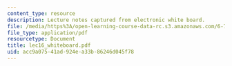 ```yaml
---
content_type: resource
description: Lecture notes captured from electronic white board.
file: /media/https%3A/open-learning-course-data-rc.s3.amazonaws.com/6-772-compound-semiconductor-devices-spring-2003/acc9a07541ad924ea33b86246d045f78_lec16_whiteboard.pdf
file_type: application/pdf
resourcetype: Document
title: lec16_whiteboard.pdf
uid: acc9a075-41ad-924e-a33b-86246d045f78
---
```

